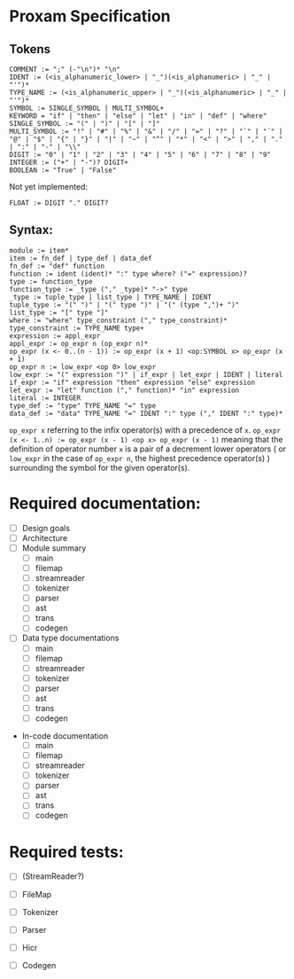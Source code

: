 
# Proxam Specification

## Tokens

```antlr
COMMENT := ";" (-"\n")* "\n"
IDENT := (<is_alphanumeric_lower> | "_")(<is_alphanumeric> | "_" | "'")*
TYPE_NAME := (<is_alphanumeric_upper> | "_")(<is_alphanumeric> | "_" | "'")*
SYMBOL := SINGLE_SYMBOL | MULTI_SYMBOL+
KEYWORD = "if" | "then" | "else" | "let" | "in" | "def" | "where"
SINGLE_SYMBOL := "(" | ")" | "[" | "]"
MULTI_SYMBOL := "!" | "#" | "%" | "&" | "/" | "=" | "?" | "`" | "´" | "@" | "$" | "{" | "}" | "|" | "~" | "^" | "*" | "<" | ">" | "," | "." | ":" | "-" | "\\"
DIGIT := "0" | "1" | "2" | "3" | "4" | "5" | "6" | "7" | "8" | "9"
INTEGER := ("+" | "-")? DIGIT+
BOOLEAN := "True" | "False"
```

Not yet implemented:
```antlr
FLOAT := DIGIT "." DIGIT?
```

## Syntax:
```antlr
module := item*
item := fn_def | type_def | data_def
fn_def := "def" function
function := ident (ident)* ":" type where? ("=" expression)?
type := function_type
function_type := _type ("," _type)* "->" type
_type := tuple_type | list_type | TYPE_NAME | IDENT
tuple_type := "(" ")" | "(" type ")" | "(" (type ",")+ ")"
list_type := "[" type "]"
where := "where" type_constraint ("," type_constraint)*
type_constraint := TYPE_NAME type+
expression := appl_expr
appl_expr := op_expr n (op_expr n)*
op_expr (x <- 0..(n - 1)) := op_expr (x + 1) <op:SYMBOL x> op_expr (x + 1)
op_expr n := low_expr <op 0> low_expr
low_expr := "(" expression ")" | if_expr | let_expr | IDENT | literal
if_expr := "if" expression "then" expression "else" expression
let_expr := "let" function ("," function)* "in" expression
literal := INTEGER
type_def := "type" TYPE_NAME "=" type
data_def := "data" TYPE_NAME "=" IDENT ":" type ("," IDENT ":" type)*
```

`op_expr x` referring to the infix operator(s) with a precedence of `x`.
`op_expr (x <- 1..n) := op_expr (x - 1) <op x> op_expr (x - 1)` meaning that the definition of operator number `x` is a pair of a decrement lower operators ( or `low_expr` in the case of `op_expr n`, the highest precedence operator(s) ) surrounding the symbol for the given operator(s).

# Required documentation:
* [ ] Design goals
* [ ] Architecture
* [ ] Module summary
  - [ ] main
  - [ ] filemap
  - [ ] streamreader
  - [ ] tokenizer
  - [ ] parser
  - [ ] ast
  - [ ] trans
  - [ ] codegen
* [ ] Data type documentations
  - [ ] main
  - [ ] filemap
  - [ ] streamreader
  - [ ] tokenizer
  - [ ] parser
  - [ ] ast
  - [ ] trans
  - [ ] codegen
* In-code documentation
  - [ ] main
  - [ ] filemap
  - [ ] streamreader
  - [ ] tokenizer
  - [ ] parser
  - [ ] ast
  - [ ] trans
  - [ ] codegen

# Required tests:
* [ ] (StreamReader?)
* [ ] FileMap
* [ ] Tokenizer
* [ ] Parser
* [ ] Hicr
* [ ] Codegen

